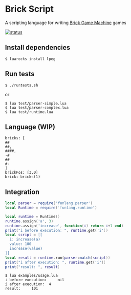 # Brick Script

A scripting language for writing [Brick Game Machine](https://github.com/premek/brick) games

[![status](https://travis-ci.org/premek/funlang.svg)](https://travis-ci.org/premek/funlang)

## Install dependencies
```
$ luarocks install lpeg
```

## Run tests
```
$ ./runtests.sh
```
or
```
$ lua test/parser-simple.lua
$ lua test/parser-complex.lua
$ lua test/runtime.lua
```

## Language (WIP)
```
bricks: [
##
##,
####,
-#
##
#-
]
brickPos: [3,0]
brick: bricks(1)
```

## Integration

```lua
local parser = require('funlang.parser')
local Runtime = require('funlang.runtime')

local runtime = Runtime()
runtime.assign('a', 3)
runtime.assign('increase', function(i) return i+1 end)
print("i before execution: ", runtime.get('i'))
local script = [[
  i: increase(a)
  value: 100
  increase(value)
]]
local result = runtime.run(parser:match(script))
print("i after execution: ", runtime.get('i'))
print("result: ", result)
```

```
$ lua examples/usage.lua
i before execution: 	nil
i after execution: 	4
result: 	101
```
